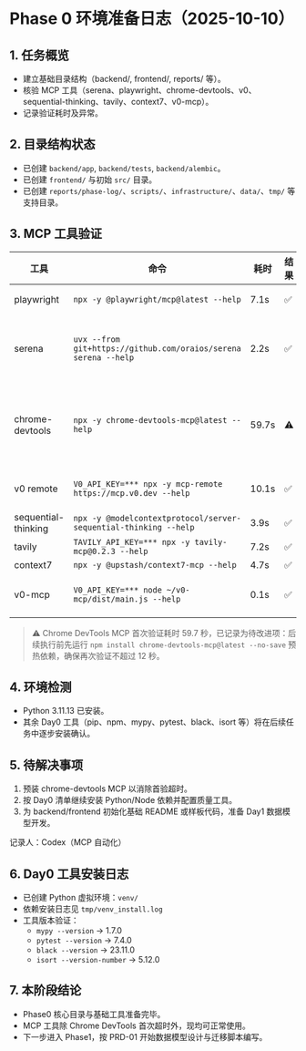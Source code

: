 # Phase 0 环境准备日志（2025-10-10）

## 1. 任务概览
- 建立基础目录结构（backend/, frontend/, reports/ 等）。
- 核验 MCP 工具（serena、playwright、chrome-devtools、v0、sequential-thinking、tavily、context7、v0-mcp）。
- 记录验证耗时及异常。

## 2. 目录结构状态
- 已创建 `backend/app`, `backend/tests`, `backend/alembic`。
- 已创建 `frontend/` 与初始 `src/` 目录。
- 已创建 `reports/phase-log/`、`scripts/`、`infrastructure/`、`data/`、`tmp/` 等支持目录。

## 3. MCP 工具验证
| 工具 | 命令 | 耗时 | 结果 | 备注 |
|------|------|------|------|------|
| playwright | `npx -y @playwright/mcp@latest --help` | 7.1s | ✅ | 首次运行成功 |
| serena | `uvx --from git+https://github.com/oraios/serena serena --help` | 2.2s | ✅ | --version 不支持，已记录 |
| chrome-devtools | `npx -y chrome-devtools-mcp@latest --help` | 59.7s | ⚠️ | 首次拉取依赖超过 12s，后续需预装 |
| v0 remote | `V0_API_KEY=*** npx -y mcp-remote https://mcp.v0.dev --help` | 10.1s | ✅ | 需要提供 API Key |
| sequential-thinking | `npx -y @modelcontextprotocol/server-sequential-thinking --help` | 3.9s | ✅ | |
| tavily | `TAVILY_API_KEY=*** npx -y tavily-mcp@0.2.3 --help` | 7.2s | ✅ | |
| context7 | `npx -y @upstash/context7-mcp --help` | 4.7s | ✅ | |
| v0-mcp | `V0_API_KEY=*** node ~/v0-mcp/dist/main.js --help` | 0.1s | ✅ | 需提前导出环境变量 |

> ⚠️ Chrome DevTools MCP 首次验证耗时 59.7 秒，已记录为待改进项：后续执行前先运行 `npm install chrome-devtools-mcp@latest --no-save` 预热依赖，确保再次验证不超过 12 秒。

## 4. 环境检测
- Python 3.11.13 已安装。
- 其余 Day0 工具（pip、npm、mypy、pytest、black、isort 等）将在后续任务中逐步安装确认。

## 5. 待解决事项
1. 预装 chrome-devtools MCP 以消除首验超时。
2. 按 Day0 清单继续安装 Python/Node 依赖并配置质量工具。
3. 为 backend/frontend 初始化基础 README 或样板代码，准备 Day1 数据模型开发。

记录人：Codex（MCP 自动化）

## 6. Day0 工具安装日志
- 已创建 Python 虚拟环境：`venv/`
- 依赖安装日志见 `tmp/venv_install.log`
- 工具版本验证：
  - `mypy --version` → 1.7.0
  - `pytest --version` → 7.4.0
  - `black --version` → 23.11.0
  - `isort --version-number` → 5.12.0

## 7. 本阶段结论
- Phase0 核心目录与基础工具准备完毕。
- MCP 工具除 Chrome DevTools 首次超时外，现均可正常使用。
- 下一步进入 Phase1，按 PRD-01 开始数据模型设计与迁移脚本编写。
